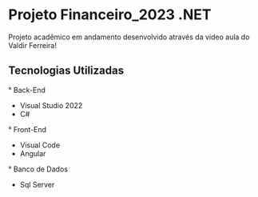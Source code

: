 # Projeto Financeiro_2023 .NET

Projeto acadêmico em andamento desenvolvido através da video aula do Valdir Ferreira!

## Tecnologias Utilizadas

° Back-End
- Visual Studio 2022
- C#

° Front-End
- Visual Code
- Angular

° Banco de Dados
- Sql Server
